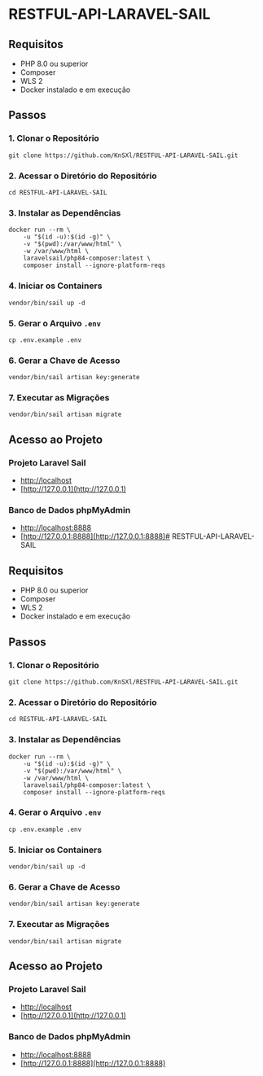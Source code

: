 # RESTFUL-API-LARAVEL-SAIL

## Requisitos
- PHP 8.0 ou superior
- Composer
- WLS 2
- Docker instalado e em execução

## Passos

### 1. Clonar o Repositório
```
git clone https://github.com/KnSXl/RESTFUL-API-LARAVEL-SAIL.git
```

### 2. Acessar o Diretório do Repositório
```
cd RESTFUL-API-LARAVEL-SAIL
```

### 3. Instalar as Dependências
```
docker run --rm \
    -u "$(id -u):$(id -g)" \
    -v "$(pwd):/var/www/html" \
    -w /var/www/html \
    laravelsail/php84-composer:latest \
    composer install --ignore-platform-reqs
```

### 4. Iniciar os Containers
```
vendor/bin/sail up -d
```

### 5. Gerar o Arquivo `.env`
```
cp .env.example .env
```

### 6. Gerar a Chave de Acesso
```
vendor/bin/sail artisan key:generate
```

### 7. Executar as Migrações
```
vendor/bin/sail artisan migrate
```

## Acesso ao Projeto

### Projeto Laravel Sail
- [http://localhost](http://localhost)
- [http://127.0.0.1](http://127.0.0.1)

### Banco de Dados phpMyAdmin
- [http://localhost:8888](http://localhost:8888)
- [http://127.0.0.1:8888](http://127.0.0.1:8888)# RESTFUL-API-LARAVEL-SAIL

## Requisitos
- PHP 8.0 ou superior
- Composer
- WLS 2
- Docker instalado e em execução

## Passos

### 1. Clonar o Repositório
```
git clone https://github.com/KnSXl/RESTFUL-API-LARAVEL-SAIL.git
```

### 2. Acessar o Diretório do Repositório
```
cd RESTFUL-API-LARAVEL-SAIL
```

### 3. Instalar as Dependências
```
docker run --rm \
    -u "$(id -u):$(id -g)" \
    -v "$(pwd):/var/www/html" \
    -w /var/www/html \
    laravelsail/php84-composer:latest \
    composer install --ignore-platform-reqs
```

### 4. Gerar o Arquivo `.env`
```
cp .env.example .env
```

### 5. Iniciar os Containers
```
vendor/bin/sail up -d
```

### 6. Gerar a Chave de Acesso
```
vendor/bin/sail artisan key:generate
```

### 7. Executar as Migrações
```
vendor/bin/sail artisan migrate
```

## Acesso ao Projeto

### Projeto Laravel Sail
- [http://localhost](http://localhost)
- [http://127.0.0.1](http://127.0.0.1)

### Banco de Dados phpMyAdmin
- [http://localhost:8888](http://localhost:8888)
- [http://127.0.0.1:8888](http://127.0.0.1:8888)
